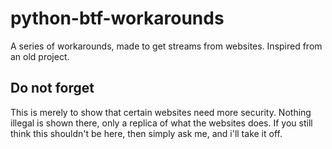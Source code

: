 # python-btf-workarounds
A series of workarounds, made to get streams from websites. Inspired from an old project.

## Do not forget
This is merely to show that certain websites need more security. Nothing illegal is shown there, only a replica of what the websites does.
If you still think this shouldn't be here, then simply ask me, and i'll take it off.
